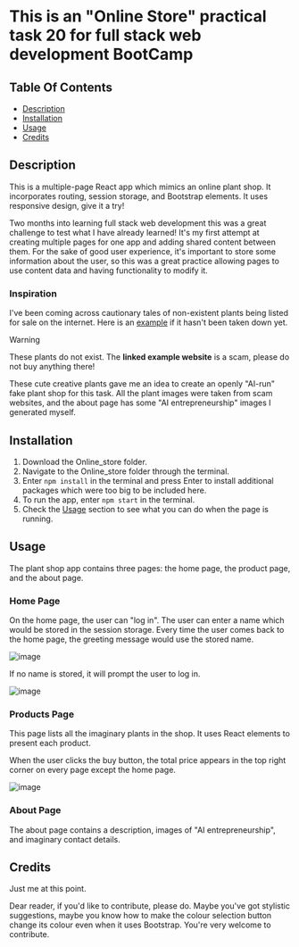 # This is an "Online Store" practical task 20 for full stack web development BootCamp

## Table Of Contents
- [Description](#description)
- [Installation](#installation)
- [Usage](#usage)
- [Credits](#credits)

## Description
This is a multiple-page React app which mimics an online plant shop. It incorporates routing, session storage, and Bootstrap elements. It uses responsive design, give it a try!

Two months into learning full stack web development this was a great challenge to test what I have already learned! It's my first attempt at creating multiple pages for one app and adding shared content between them. For the sake of good user experience, it's important to store some information about the user, so this was a great practice allowing pages to use content data and having functionality to modify it.

### Inspiration
I've been coming across cautionary tales of non-existent plants being listed for sale on the internet. Here is an [example](https://www.gardenenchantment.com/products/novel-plants-dazzling-animals-eye-seeds-128293-2024-new-arrivals) if it hasn't been taken down yet.

> [!WARNING]
> These plants do not exist. The **linked example website** is a scam, please do not buy anything there!

These cute creative plants gave me an idea to create an openly "AI-run" fake plant shop for this task. All the plant images were taken from scam websites, and the about page has some "AI entrepreneurship" images I generated myself.

## Installation
1. Download the Online_store folder.
2. Navigate to the Online_store folder through the terminal.
3. Enter `npm install` in the terminal and press Enter to install additional packages which were too big to be included here.
4. To run the app, enter `npm start` in the terminal.
5. Check the [Usage](#usage) section to see what you can do when the page is running.

## Usage
The plant shop app contains three pages: the home page, the product page, and the about page.

### Home Page
On the home page, the user can "log in". The user can enter a name which would be stored in the session storage. Every time the user comes back to the home page, the greeting message would use the stored name.

![image](https://github.com/LinaVysnia/codingTasks/assets/38082126/32d58746-0d18-409e-a637-c5d9e9a4d343)

If no name is stored, it will prompt the user to log in.

![image](https://github.com/LinaVysnia/codingTasks/assets/38082126/7cacdc92-a68a-4488-a7a0-26d41f3c73fc)

### Products Page
This page lists all the imaginary plants in the shop. It uses React elements to present each product.

When the user clicks the buy button, the total price appears in the top right corner on every page except the home page.

![image](https://github.com/LinaVysnia/codingTasks/assets/38082126/1d109ea2-f593-477a-96b2-fc534f8b5653)

### About Page
The about page contains a description, images of "AI entrepreneurship", and imaginary contact details.

## Credits
Just me at this point.

Dear reader, if you'd like to contribute, please do. Maybe you've got stylistic suggestions, maybe you know how to make the colour selection button change its colour even when it uses Bootstrap. You're very welcome to contribute.

